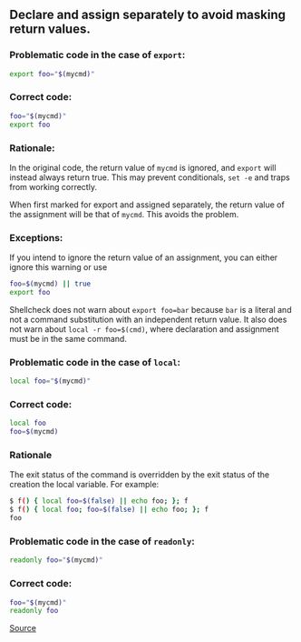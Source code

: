 ## Declare and assign separately to avoid masking return values.

### Problematic code in the case of `export`:

```sh
export foo="$(mycmd)"
```

### Correct code:

```sh
foo="$(mycmd)"
export foo
```

### Rationale:

In the original code, the return value of `mycmd` is ignored, and `export` will instead always return true. This may prevent conditionals, `set -e` and traps from working correctly.

When first marked for export and assigned separately, the return value of the assignment will be that of `mycmd`. This avoids the problem.

### Exceptions:

If you intend to ignore the return value of an assignment, you can either ignore this warning or use

```sh
foo=$(mycmd) || true
export foo
```

Shellcheck does not warn about `export foo=bar` because `bar` is a literal and not a command substitution with an independent return value. It also does not warn about `local -r foo=$(cmd)`, where declaration and assignment must be in the same command.

### Problematic code in the case of `local`:

```sh
local foo="$(mycmd)"
```

### Correct code:

```sh
local foo
foo=$(mycmd)
```

### Rationale

The exit status of the command is overridden by the exit status of the creation the local variable. For example:

```bash
$ f() { local foo=$(false) || echo foo; }; f
$ f() { local foo; foo=$(false) || echo foo; }; f
foo
```

### Problematic code in the case of `readonly`:

```sh
readonly foo="$(mycmd)"
```

### Correct code:

```sh
foo="$(mycmd)"
readonly foo
```
[Source](https://github.com/koalaman/shellcheck/wiki/SC2155)

